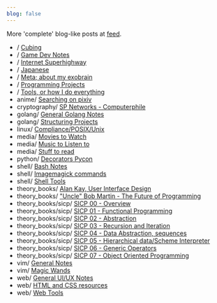 ```yaml
---
blog: false
---
```


More 'complete' blog-like posts at [feed](/feed).

* / [Cubing](/cubing/)
* / [Game Dev Notes](/gamedev/)
* / [Internet Superhighway](/superhighway/)
* / [Japanese](/japanese/)
* / [Meta; about my exobrain](/meta/)
* / [Programming Projects](/projects/)
* / [Tools, or how I do everything](/tools/)
* anime/ [Searching on pixiv](/anime/pixiv/)
* cryptography/ [SP Networks - Computerphile](/cryptography/sp_networks/)
* golang/ [General Golang Notes](/golang/general/)
* golang/ [Structuring Projects](/golang/package_structure/)
* linux/ [Compliance/POSIX/Unix](/linux/compliance_posix/)
* media/ [Movies to Watch](/media/to_watch/)
* media/ [Music to Listen to](/media/to_listen_to/)
* media/ [Stuff to read](/media/to_read/)
* python/ [Decorators Pycon](/python/decorators/)
* shell/ [Bash Notes](/shell/bash_notes/)
* shell/ [Imagemagick commands](/shell/imagemagick/)
* shell/ [Shell Tools](/shell/tools/)
* theory_books/ [Alan Kay, User Interface Design](/theory_books/alan_kay_user_interface/)
* theory_books/ ["Uncle" Bob Martin - The Future of Programming](/theory_books/future_of_programming/)
* theory_books/sicp/ [SICP 00 - Overview](/theory_books/sicp/00/)
* theory_books/sicp/ [SICP 01 - Functional Programming](/theory_books/sicp/01/)
* theory_books/sicp/ [SICP 02 - Abstraction](/theory_books/sicp/02/)
* theory_books/sicp/ [SICP 03 - Recursion and Iteration](/theory_books/sicp/03/)
* theory_books/sicp/ [SICP 04 - Data Abstraction, sequences](/theory_books/sicp/04/)
* theory_books/sicp/ [SICP 05 - Hierarchical data/Scheme Interpreter](/theory_books/sicp/05/)
* theory_books/sicp/ [SICP 06 - Generic Operators](/theory_books/sicp/06/)
* theory_books/sicp/ [SICP 07 - Object Oriented Programming](/theory_books/sicp/07/)
* vim/ [General Notes](/vim/general_notes/)
* vim/ [Magic Wands](/vim/magic_wands/)
* web/ [General UI/UX Notes](/web/ui_ux/)
* web/ [HTML and CSS resources](/web/html_resources/)
* web/ [Web Tools](/web/tools/)
